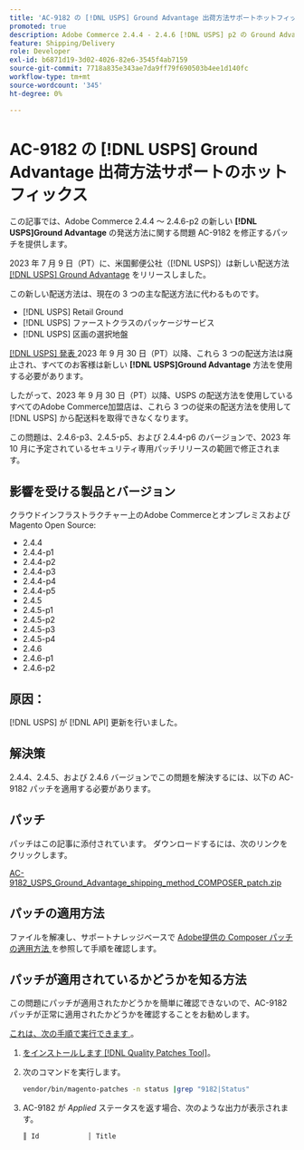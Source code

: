 ```yaml
---
title: 'AC-9182 の [!DNL USPS] Ground Advantage 出荷方法サポートホットフィックス'
promoted: true
description: Adobe Commerce 2.4.4 - 2.4.6 [!DNL USPS] p2 の Ground Advantage 出荷方法の問題 AC-9182 に対処するためのパッチを適用します。
feature: Shipping/Delivery
role: Developer
exl-id: b6871d19-3d02-4026-82e6-3545f4ab7159
source-git-commit: 7718a835e343ae7da9ff79f690503b4ee1d140fc
workflow-type: tm+mt
source-wordcount: '345'
ht-degree: 0%

---
```


# AC-9182 の [!DNL USPS] Ground Advantage 出荷方法サポートのホットフィックス

この記事では、Adobe Commerce 2.4.4 ～ 2.4.6-p2 の新しい **[!DNL USPS]Ground Advantage** の発送方法に関する問題 AC-9182 を修正するパッチを提供します。

2023 年 7 月 9 日（PT）に、米国郵便公社（[!DNL USPS]）は新しい配送方法 [[!DNL USPS] Ground Advantage](https://www.usps.com/ship/ground-advantage.htm) をリリースしました。

この新しい配送方法は、現在の 3 つの主な配送方法に代わるものです。

* [!DNL USPS] Retail Ground
* [!DNL USPS] ファーストクラスのパッケージサービス
* [!DNL USPS] 区画の選択地盤

[[!DNL USPS]  発表 ](https://faq.usps.com/s/article/USPS-Ground-Advantage#how_it_works)2023 年 9 月 30 日（PT）以降、これら 3 つの配送方法は廃止され、すべてのお客様は新しい **[!DNL USPS]Ground Advantage** 方法を使用する必要があります。

したがって、2023 年 9 月 30 日（PT）以降、USPS の配送方法を使用しているすべてのAdobe Commerce加盟店は、これら 3 つの従来の配送方法を使用して [!DNL USPS] から配送料を取得できなくなります。

この問題は、2.4.6-p3、2.4.5-p5、および 2.4.4-p6 のバージョンで、2023 年 10 月に予定されているセキュリティ専用パッチリリースの範囲で修正されます。

## 影響を受ける製品とバージョン

クラウドインフラストラクチャー上のAdobe CommerceとオンプレミスおよびMagento Open Source:

* 2.4.4
* 2.4.4-p1
* 2.4.4-p2
* 2.4.4-p3
* 2.4.4-p4
* 2.4.4-p5
* 2.4.5
* 2.4.5-p1
* 2.4.5-p2
* 2.4.5-p3
* 2.4.5-p4
* 2.4.6
* 2.4.6-p1
* 2.4.6-p2

## 原因：

[!DNL USPS] が [!DNL API] 更新を行いました。

## 解決策

2.4.4、2.4.5、および 2.4.6 バージョンでこの問題を解決するには、以下の AC-9182 パッチを適用する必要があります。

## パッチ

パッチはこの記事に添付されています。 ダウンロードするには、次のリンクをクリックします。

[AC-9182_USPS_Ground_Advantage_shipping_method_COMPOSER_patch.zip](assets/AC-9182_USPS_Ground_Advantage_shipping_method_COMPOSER_patch.zip)

## パッチの適用方法

ファイルを解凍し、サポートナレッジベースで [Adobe提供の Composer パッチの適用方法 ](https://experienceleague.adobe.com/docs/commerce-knowledge-base/kb/how-to/how-to-apply-a-composer-patch-provided-by-magento.html?lang=ja) を参照して手順を確認します。

## パッチが適用されているかどうかを知る方法

この問題にパッチが適用されたかどうかを簡単に確認できないので、AC-9182 パッチが正常に適用されたかどうかを確認することをお勧めします。

<u> これは、次の手順で実行できます </u>。

1. [ をインストールします  [!DNL Quality Patches Tool]](https://experienceleague.adobe.com/docs/commerce-operations/tools/quality-patches-tool/usage.html?lang=ja)。
1. 次のコマンドを実行します。

   ```bash
   vendor/bin/magento-patches -n status |grep "9182|Status"
   ```

1. AC-9182 が *Applied* ステータスを返す場合、次のような出力が表示されます。

   ```bash
   ║ Id            │ Title                                                        │ Category        │ Origin                 │ Status      │ Details                                          ║ ║ N/A           │ ../m2-hotfixes/AC-9182_USPS_Ground_Advantage_shipping_method_COMPOSER_patch.patch      │ Other           │ Local                  │ Applied     │ Patch type: Custom                                
   ```

